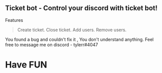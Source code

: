 <h2>Ticket bot - Control your discord with ticket bot!</h2>

Features

>Create ticket.
>Close ticket.
>Add users.
>Remove users.

You found a bug and couldn't fix it , You don't understand anything.
Feel free to message me on discord - tylerr#4047

<h1>Have FUN</h1>
